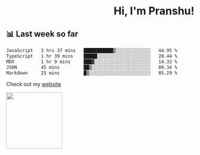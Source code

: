 <div align="right" >
   
   <H1>Hi, I'm Pranshu!</H1>

</div>

## 📊 Last week so far
<!--START_SECTION:waka-->

```txt
JavaScript   3 hrs 37 mins   ███████████▒░░░░░░░░░░░░░   44.95 %
TypeScript   1 hr 39 mins    █████░░░░░░░░░░░░░░░░░░░░   20.44 %
MDX          1 hr 9 mins     ███▓░░░░░░░░░░░░░░░░░░░░░   14.32 %
JSON         45 mins         ██▒░░░░░░░░░░░░░░░░░░░░░░   09.34 %
Markdown     25 mins         █▒░░░░░░░░░░░░░░░░░░░░░░░   05.29 %
```

<!--END_SECTION:waka-->

Check out my [website](https://pranshu05.vercel.app)

<img align="left" width="150" src="https://user-images.githubusercontent.com/70943732/209951571-93b7afe5-f523-4683-b725-5d94b287e94e.png">

